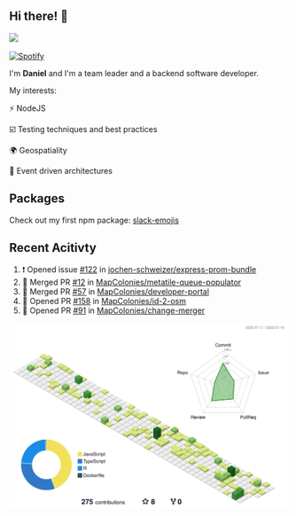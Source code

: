 ## Hi there! 👋

<p>
  <img src="https://github-readme-stats.vercel.app/api?username=syncush&theme=tokyonight">
</p>

[![Spotify](https://novatorem-rust.vercel.app/api/spotify)](https://open.spotify.com/user/syncush)

I'm **Daniel** and I'm a team leader and a backend software developer.

My interests:

⚡ NodeJS

☑️ Testing techniques and best practices

🌍 Geospatiality

🧠 Event driven architectures

## Packages
Check out my first npm package: [slack-emojis](https://www.npmjs.com/package/slack-emojis)

## Recent Acitivty
<!--START_SECTION:activity-->
1. ❗ Opened issue [#122](https://github.com/jochen-schweizer/express-prom-bundle/issues/122) in [jochen-schweizer/express-prom-bundle](https://github.com/jochen-schweizer/express-prom-bundle)
2. 🎉 Merged PR [#12](https://github.com/MapColonies/metatile-queue-populator/pull/12) in [MapColonies/metatile-queue-populator](https://github.com/MapColonies/metatile-queue-populator)
3. 🎉 Merged PR [#57](https://github.com/MapColonies/developer-portal/pull/57) in [MapColonies/developer-portal](https://github.com/MapColonies/developer-portal)
4. 💪 Opened PR [#158](https://github.com/MapColonies/id-2-osm/pull/158) in [MapColonies/id-2-osm](https://github.com/MapColonies/id-2-osm)
5. 💪 Opened PR [#91](https://github.com/MapColonies/change-merger/pull/91) in [MapColonies/change-merger](https://github.com/MapColonies/change-merger)
<!--END_SECTION:activity-->

![contrib](./profile-3d-contrib/profile-green-animate.svg)
